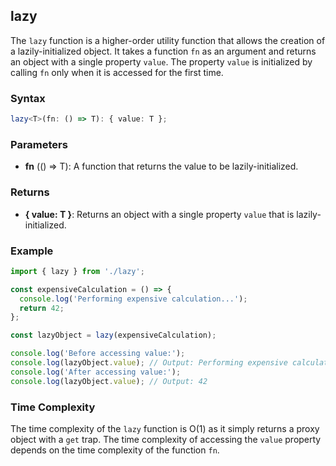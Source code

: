 ## lazy

The `lazy` function is a higher-order utility function that allows the creation of a lazily-initialized object. It takes a function `fn` as an argument and returns an object with a single property `value`. The property `value` is initialized by calling `fn` only when it is accessed for the first time.

### Syntax

```typescript
lazy<T>(fn: () => T): { value: T };
```

### Parameters

- **fn** (() => T): A function that returns the value to be lazily-initialized.

### Returns

- **{ value: T }**: Returns an object with a single property `value` that is lazily-initialized.

### Example

```typescript
import { lazy } from './lazy';

const expensiveCalculation = () => {
  console.log('Performing expensive calculation...');
  return 42;
};

const lazyObject = lazy(expensiveCalculation);

console.log('Before accessing value:');
console.log(lazyObject.value); // Output: Performing expensive calculation... \n 42
console.log('After accessing value:');
console.log(lazyObject.value); // Output: 42
```

### Time Complexity

The time complexity of the `lazy` function is O(1) as it simply returns a proxy object with a `get` trap. The time complexity of accessing the `value` property depends on the time complexity of the function `fn`.
